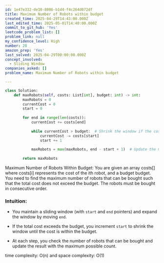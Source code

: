 ```yaml
---
id: 1e47e332-de10-8086-b1d4-f4c264d072df
title: Maximum Number of Robots within budget
created_time: 2025-04-29T14:43:00.000Z
last_edited_time: 2025-05-01T14:40:00.000Z
commit_to_git_hub: 'Yes'
leetcode_problem_list: []
problem_link: null
my_confidence_level: High
number: 28
amazon_prep: 'Yes'
last_solved: 2025-04-29T00:00:00.000Z
concept_involved:
  - Sliding Window
companies_asked: []
problem_name: Maximum Number of Robots within budget

---
```


```python
class Solution:
    def maxRobots(self, costs: List[int], budget: int) -> int:
        maxRobots = 0
        currentCost = 0
        start = 0
        
        for end in range(len(costs)):
            currentCost += costs[end]
            
            while currentCost > budget:  # Shrink the window if the cost exceeds the budget
                currentCost -= costs[start]
                start += 1
                
            maxRobots = max(maxRobots, end - start + 1)  # Update the max number of robots
            
        return maxRobots

```

Maximum Number of Robots Within Budget:
You are given an array costs\[] where costs\[i] represents the cost of the ith robot, and a budget budget. You need to find the maximum number of robots that can be bought such that the total cost does not exceed the budget. The robots must be bought in consecutive order.

### Intuition:

*   You maintain a sliding window (with `start` and `end` pointers) and expand the window by moving `end`.

*   If the total cost exceeds the budget, you increment `start` to shrink the window until the cost is within the budget.

*   At each step, you check the number of robots that can be bought and update the result with the maximum possible count.

time complexity: O(n) and space complexity: O(1)
